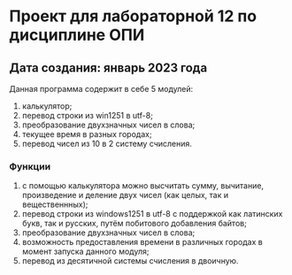 # Проект для лабораторной 12 по дисциплине ОПИ

## Дата создания: январь 2023 года

Данная программа содержит в себе 5 модулей: 
1. калькулятор;
2. перевод строки из win1251 в utf-8;
3. преобразование двухзначных чисел в слова;
4. текущее время в разных городах;
5. перевод чисел из 10 в 2 систему счисления.

### Функции  
1. с помощью калькулятора можно высчитать сумму, вычитание, произведение и деление двух чисел (как целых, так и вещественнных);
2. перевод строки из windows1251 в utf-8 с поддержкой как латинских букв, так и русских, путём побитового добавления байтов;
3. преобразование двухзначных чисел в слова;
4. возможность предоставления времени в различных городах в момент запуска данного модуля;
5. перевод из десятичной системы счисления в двоичную.
